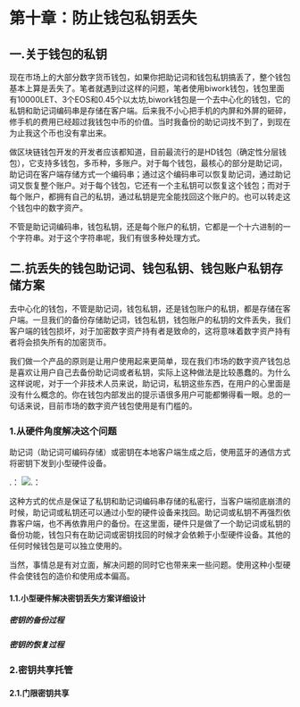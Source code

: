 # 第十章：防止钱包私钥丢失

## 一.关于钱包的私钥

现在市场上的大部分数字货币钱包，如果你把助记词和钱包私钥搞丢了，整个钱包基本上算是丢失了。笔者就遇到过这样的问题，笔者使用biwork钱包，钱包里面有10000LET、3个EOS和0.45个以太坊,biwork钱包是一个去中心化的钱包，它的私钥和助记词编码串是存储在客户端。后来我不小心把手机的内屏和外屏的砸碎，修手机的费用已经超过我钱包中币的价值。当时我备份的助记词找不到了，到现在为止我这个币也没有拿出来。

做区块链钱包开发的开发者应该都知道，目前最流行的是HD钱包（确定性分层钱包），它支持多钱包，多币种，多账户。对于每个钱包，最核心的部分是助记词，助记词在客户端存储方式一个编码串；通过这个编码串可以恢复助记词，通过助记词又恢复整个账户。对于每个钱包，它还有一个主私钥可以恢复这个钱包；而对于每个账户，都拥有自己的私钥，通过私钥是完全能找回这个账户的。也可以转走这个钱包中的数字资产。

不管是助记词编码串，钱包私钥，还是每个账户的私钥，它都是一个十六进制的一个字符串。对于这个字符串呢，我们有很多种处理方式。

## 二.抗丢失的钱包助记词、钱包私钥、钱包账户私钥存储方案

去中心化的钱包，不管是助记词，钱包私钥，还是钱包账户的私钥，都是存储在客户端。一旦我们的备份存储助记词，钱包私钥，钱包账户的私钥的文件丢失，我们客户端的钱包损坏，对于加密数字资产持有者是致命的，这将意味着数字资产持有者将会损失所有的加密货币。

我们做一个产品的原则是让用户使用起来更简单，现在我们市场的数字资产钱包总是喜欢让用户自己去备份助记词或者私钥，实际上这种做法是比较愚蠢的。为什么这样说呢，对于一个非技术人员来说，助记词，私钥这些东西，在用户的心里面是没有什么概念的。你在钱包内部发出的提示语很多用户可能都懒得看一眼。总的一句话来说，目前市场的数字资产钱包使用是有门槛的。

### 1.从硬件角度解决这个问题

助记词（助记词可编码存储）或密钥在本地客户端生成之后，使用蓝牙的通信方式将密钥下发到小型硬件设备。

.： 
    ![.： 
](https://github.com/guoshijiang/blockchain-wallet/blob/master/img/privateKey.png)

这种方式的优点是保证了私钥和助记词编码串存储的私密行，当客户端彻底崩溃的时候，助记词或私钥还可以通过小型的硬件设备来找回。助记词或私钥不再强烈依靠客户端，也不再依靠用户的备份。在这里面，硬件只是做了一个助记词或私钥的备份功能，钱包只有在助记词或密钥找回的时候才会依赖于小型硬件设备。其他的任何时候钱包是可以独立使用的。

当然，事情总是有对立面，解决问题的同时它也带来来一些问题。使用这种小型硬件会使钱包的造价和使用成本偏高。

#### 1.1.小型硬件解决密钥丢失方案详细设计

##### 密钥的备份过程

##### 密钥的恢复过程


### 2.密钥共享托管

#### 2.1.门限密钥共享









